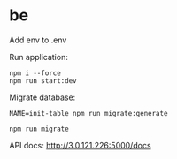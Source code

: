 # be

Add env to .env

Run application:

```shell
npm i --force
npm run start:dev
```

Migrate database:

```shell
NAME=init-table npm run migrate:generate

npm run migrate
```

API docs: http://3.0.121.226:5000/docs
